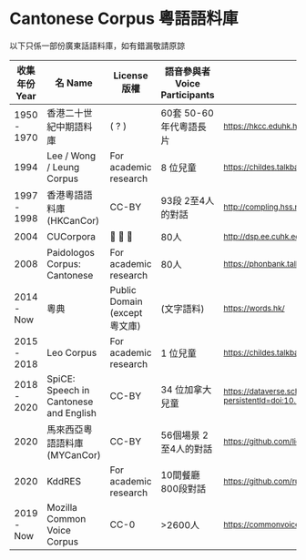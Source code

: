 # Cantonese Corpus 粵語語料庫

以下只係一部份廣東話語料庫，如有錯漏敬請原諒

|收集年份 Year | 名 Name | License 版權 | 語音參與者 Voice Participants | 連結 Link|
|-------------|--------| ----------- | -----------------------------| ---------|
|1950 - 1970 | 香港二十世紀中期語料庫 | ( ? ) | 60套 50-60年代粵語長片 | <sub>  https://hkcc.eduhk.hk/ |
|1994 | Lee / Wong / Leung Corpus | For academic research | 8 位兒童 | <sub> https://childes.talkbank.org/access/Chinese/Cantonese/LeeWongLeung.html |
|1997 - 1998 | 香港粵語語料庫 (HKCanCor) | CC-BY | 93段 2至4人的對話 | <sub> http://compling.hss.ntu.edu.sg/hkcancor/ |
|2004 | CUCorpora | 🤑 🤑 🤑  | 80人 |<sub> http://dsp.ee.cuhk.edu.hk/license_cucorpora.php |
|2008 | Paidologos Corpus: Cantonese | For academic research | 80人 | <sub> https://phonbank.talkbank.org/access/Chinese/Cantonese/PaidoCantonese.html|
|2014 - Now | 粵典 | Public Domain (except 粵文庫) | (文字語料) | <sub> https://words.hk/ |
|2015 - 2018 | Leo Corpus | For academic research | 1 位兒童 | <sub> https://childes.talkbank.org/access/Biling/Leo.html|
|2018 - 2020 | SpiCE: Speech in Cantonese and English | CC-BY | 34 位加拿大兒童 | <sub> https://dataverse.scholarsportal.info/dataset.xhtml?persistentId=doi:10.5683/SP2/MJOXP3|
|2020 | 馬來西亞粵語語料庫 (MYCanCor) | CC-BY | 56個場景 2至4人的對話 | <sub> https://github.com/liesenf/MYCanCor |
|2020 | KddRES | For academic research | 10間餐廳 800段對話 | <sub> https://github.com/ruleGreen/KddRES|
|2019 - Now | Mozilla Common Voice Corpus | CC-0 | >2600人 | <sub> https://commonvoice.mozilla.org/zh-HK/datasets|

